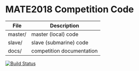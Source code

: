 # MATE2018 Competition Code
| File | Description |
| ---- | --------- |
| master/ | master (local) code |
| slave/ | slave (submarine) code |
| docs/ | competition documentation |

[![Build Status](https://travis-ci.org/Noviv/MATE2018.svg?branch=master)](https://travis-ci.org/Noviv/MATE2018)

